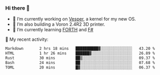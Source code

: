 ### Hi there 👋

<!--
**berkus/berkus** is a ✨ _special_ ✨ repository because its `README.md` (this file) appears on your GitHub profile.

Here are some ideas to get you started:

- 🔭 I’m currently working on ...
- 🌱 I’m currently learning ...
- 👯 I’m looking to collaborate on ...
- 🤔 I’m looking for help with ...
- 💬 Ask me about ...
- 📫 How to reach me: ...
- 😄 Pronouns: ...
- ⚡ Fun fact: ...
-->

- 🔭 I’m currently working on [Vesper](https://github.com/metta-systems/vesper), a kernel for my new OS.
- 🔭 I’m also building a Voron 2.4R2 3D printer.
- 🌱 I’m currently learning [FORTH](http://forth.com/starting-forth/) and [F#](https://fsharpforfunandprofit.com/)

💼 My recent activity:

<!--START_SECTION:waka-->

```txt
Markdown       2 hrs 18 mins   ██████████▓░░░░░░░░░░░░░░   43.20 %
HTML           1 hr 26 mins    ██████▓░░░░░░░░░░░░░░░░░░   26.89 %
Rust           30 mins         ██▒░░░░░░░░░░░░░░░░░░░░░░   09.37 %
Bash           24 mins         ██░░░░░░░░░░░░░░░░░░░░░░░   07.68 %
TOML           20 mins         █▓░░░░░░░░░░░░░░░░░░░░░░░   06.37 %
```

<!--END_SECTION:waka-->
